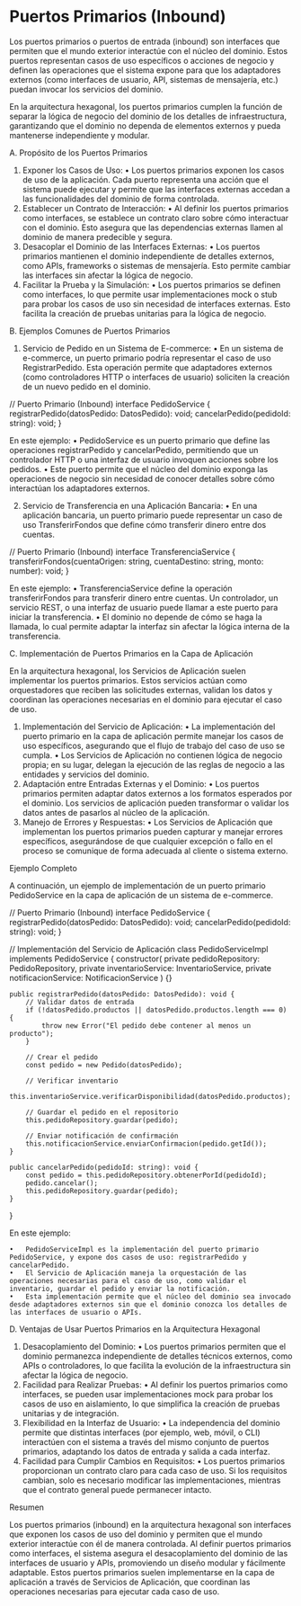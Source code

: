 # Puertos Primarios (Inbound)

Los puertos primarios o puertos de entrada (inbound) son interfaces que permiten que el mundo exterior interactúe con el núcleo del dominio. Estos puertos representan casos de uso específicos o acciones de negocio y definen las operaciones que el sistema expone para que los adaptadores externos (como interfaces de usuario, API, sistemas de mensajería, etc.) puedan invocar los servicios del dominio.

En la arquitectura hexagonal, los puertos primarios cumplen la función de separar la lógica de negocio del dominio de los detalles de infraestructura, garantizando que el dominio no dependa de elementos externos y pueda mantenerse independiente y modular.

A. Propósito de los Puertos Primarios

1.	Exponer los Casos de Uso:
	•	Los puertos primarios exponen los casos de uso de la aplicación. Cada puerto representa una acción que el sistema puede ejecutar y permite que las interfaces externas accedan a las funcionalidades del dominio de forma controlada.
2.	Establecer un Contrato de Interacción:
	•	Al definir los puertos primarios como interfaces, se establece un contrato claro sobre cómo interactuar con el dominio. Esto asegura que las dependencias externas llamen al dominio de manera predecible y segura.
3.	Desacoplar el Dominio de las Interfaces Externas:
	•	Los puertos primarios mantienen el dominio independiente de detalles externos, como APIs, frameworks o sistemas de mensajería. Esto permite cambiar las interfaces sin afectar la lógica de negocio.
4.	Facilitar la Prueba y la Simulación:
	•	Los puertos primarios se definen como interfaces, lo que permite usar implementaciones mock o stub para probar los casos de uso sin necesidad de interfaces externas. Esto facilita la creación de pruebas unitarias para la lógica de negocio.

B. Ejemplos Comunes de Puertos Primarios

1.	Servicio de Pedido en un Sistema de E-commerce:
	•	En un sistema de e-commerce, un puerto primario podría representar el caso de uso RegistrarPedido. Esta operación permite que adaptadores externos (como controladores HTTP o interfaces de usuario) soliciten la creación de un nuevo pedido en el dominio.

// Puerto Primario (Inbound)
interface PedidoService {
    registrarPedido(datosPedido: DatosPedido): void;
    cancelarPedido(pedidoId: string): void;
}

En este ejemplo:
	•	PedidoService es un puerto primario que define las operaciones registrarPedido y cancelarPedido, permitiendo que un controlador HTTP o una interfaz de usuario invoquen acciones sobre los pedidos.
	•	Este puerto permite que el núcleo del dominio exponga las operaciones de negocio sin necesidad de conocer detalles sobre cómo interactúan los adaptadores externos.

2.	Servicio de Transferencia en una Aplicación Bancaria:
	•	En una aplicación bancaria, un puerto primario puede representar un caso de uso TransferirFondos que define cómo transferir dinero entre dos cuentas.

// Puerto Primario (Inbound)
interface TransferenciaService {
    transferirFondos(cuentaOrigen: string, cuentaDestino: string, monto: number): void;
}

En este ejemplo:
	•	TransferenciaService define la operación transferirFondos para transferir dinero entre cuentas. Un controlador, un servicio REST, o una interfaz de usuario puede llamar a este puerto para iniciar la transferencia.
	•	El dominio no depende de cómo se haga la llamada, lo cual permite adaptar la interfaz sin afectar la lógica interna de la transferencia.

C. Implementación de Puertos Primarios en la Capa de Aplicación

En la arquitectura hexagonal, los Servicios de Aplicación suelen implementar los puertos primarios. Estos servicios actúan como orquestadores que reciben las solicitudes externas, validan los datos y coordinan las operaciones necesarias en el dominio para ejecutar el caso de uso.

1.	Implementación del Servicio de Aplicación:
	•	La implementación del puerto primario en la capa de aplicación permite manejar los casos de uso específicos, asegurando que el flujo de trabajo del caso de uso se cumpla.
	•	Los Servicios de Aplicación no contienen lógica de negocio propia; en su lugar, delegan la ejecución de las reglas de negocio a las entidades y servicios del dominio.
2.	Adaptación entre Entradas Externas y el Dominio:
	•	Los puertos primarios permiten adaptar datos externos a los formatos esperados por el dominio. Los servicios de aplicación pueden transformar o validar los datos antes de pasarlos al núcleo de la aplicación.
3.	Manejo de Errores y Respuestas:
	•	Los Servicios de Aplicación que implementan los puertos primarios pueden capturar y manejar errores específicos, asegurándose de que cualquier excepción o fallo en el proceso se comunique de forma adecuada al cliente o sistema externo.

Ejemplo Completo

A continuación, un ejemplo de implementación de un puerto primario PedidoService en la capa de aplicación de un sistema de e-commerce.

// Puerto Primario (Inbound)
interface PedidoService {
    registrarPedido(datosPedido: DatosPedido): void;
    cancelarPedido(pedidoId: string): void;
}

// Implementación del Servicio de Aplicación
class PedidoServiceImpl implements PedidoService {
    constructor(
        private pedidoRepository: PedidoRepository,
        private inventarioService: InventarioService,
        private notificacionService: NotificacionService
    ) {}

    public registrarPedido(datosPedido: DatosPedido): void {
        // Validar datos de entrada
        if (!datosPedido.productos || datosPedido.productos.length === 0) {
            throw new Error("El pedido debe contener al menos un producto");
        }

        // Crear el pedido
        const pedido = new Pedido(datosPedido);

        // Verificar inventario
        this.inventarioService.verificarDisponibilidad(datosPedido.productos);

        // Guardar el pedido en el repositorio
        this.pedidoRepository.guardar(pedido);

        // Enviar notificación de confirmación
        this.notificacionService.enviarConfirmacion(pedido.getId());
    }

    public cancelarPedido(pedidoId: string): void {
        const pedido = this.pedidoRepository.obtenerPorId(pedidoId);
        pedido.cancelar();
        this.pedidoRepository.guardar(pedido);
    }
}

En este ejemplo:

	•	PedidoServiceImpl es la implementación del puerto primario PedidoService, y expone dos casos de uso: registrarPedido y cancelarPedido.
	•	El Servicio de Aplicación maneja la orquestación de las operaciones necesarias para el caso de uso, como validar el inventario, guardar el pedido y enviar la notificación.
	•	Esta implementación permite que el núcleo del dominio sea invocado desde adaptadores externos sin que el dominio conozca los detalles de las interfaces de usuario o APIs.

D. Ventajas de Usar Puertos Primarios en la Arquitectura Hexagonal

1.	Desacoplamiento del Dominio:
	•	Los puertos primarios permiten que el dominio permanezca independiente de detalles técnicos externos, como APIs o controladores, lo que facilita la evolución de la infraestructura sin afectar la lógica de negocio.
2.	Facilidad para Realizar Pruebas:
	•	Al definir los puertos primarios como interfaces, se pueden usar implementaciones mock para probar los casos de uso en aislamiento, lo que simplifica la creación de pruebas unitarias y de integración.
3.	Flexibilidad en la Interfaz de Usuario:
	•	La independencia del dominio permite que distintas interfaces (por ejemplo, web, móvil, o CLI) interactúen con el sistema a través del mismo conjunto de puertos primarios, adaptando los datos de entrada y salida a cada interfaz.
4.	Facilidad para Cumplir Cambios en Requisitos:
	•	Los puertos primarios proporcionan un contrato claro para cada caso de uso. Si los requisitos cambian, solo es necesario modificar las implementaciones, mientras que el contrato general puede permanecer intacto.

Resumen

Los puertos primarios (inbound) en la arquitectura hexagonal son interfaces que exponen los casos de uso del dominio y permiten que el mundo exterior interactúe con él de manera controlada. Al definir puertos primarios como interfaces, el sistema asegura el desacoplamiento del dominio de las interfaces de usuario y APIs, promoviendo un diseño modular y fácilmente adaptable. Estos puertos primarios suelen implementarse en la capa de aplicación a través de Servicios de Aplicación, que coordinan las operaciones necesarias para ejecutar cada caso de uso.